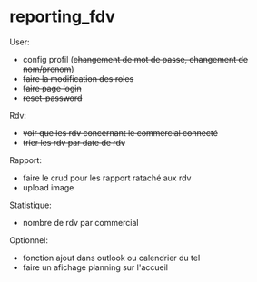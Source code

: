 # reporting_fdv

User:
  - config profil (~~changement de mot de passe, changement de nom/prenom~~)
  - ~~faire la modification des roles~~
  - ~~faire page login~~
  - ~~reset-password~~

Rdv:
  - ~~voir que les rdv concernant le commercial connecté~~
  - ~~trier les rdv par date de rdv~~

Rapport:
  - faire le crud pour les rapport rataché aux rdv
  - upload image

Statistique:
  - nombre de rdv par commercial

Optionnel:
  - fonction ajout dans outlook ou calendrier du tel
  - faire un afichage planning sur l'accueil
